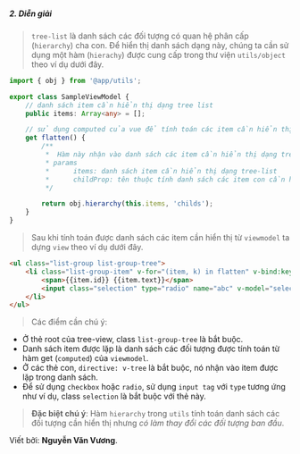 ##### 2. Diễn giải
> `tree-list` là danh sách các đối tượng có quan hệ phân cấp (`hierarchy`) cha con. Để hiển thị danh sách dạng này, chúng ta cần sử dụng một hàm (`hierachy`) được cung cấp trong thư viện `utils/object` theo ví dụ dưới đây.

```typescript
import { obj } from '@app/utils';

export class SampleViewModel {
    // danh sách item cần hiển thị dạng tree list
    public items: Array<any> = [];

    // sử dụng computed của vue để tính toán các item cần hiển thị
    get flatten() {
        /**
         *  Hàm này nhận vào danh sách các item cần hiển thị dạng tree-list
         * params
         *      items: danh sách item cần hiển thị dạng tree-list
         *      childProp: tên thuộc tính danh sách các item con cần hiển thị
         */ 

        return obj.hierarchy(this.items, 'childs');
    }
}
```
> Sau khi tính toán được danh sách các item cần hiển thị từ `viewmodel` ta dựng `view` theo ví dụ dưới đây.

```html
<ul class="list-group list-group-tree">
    <li class="list-group-item" v-for="(item, k) in flatten" v-bind:key="k" v-tree="item">
        <span>{{item.id}} {{item.text}}</span>
        <input class="selection" type="radio" name="abc" v-model="selected" v-bind:value="item">
    </li>
</ul>
```
> Các điểm cần chú ý:
- Ở thẻ root của tree-view, class `list-group-tree` là bắt buộc.
- Danh sách item được lặp là danh sách các đối tượng được tính toán từ hàm get (`computed`) của `viewmodel`.
- Ở các thẻ con, `directive: v-tree` là bắt buộc, nó nhận vào item được lặp trong danh sách.
- Để sử dụng `checkbox` hoặc `radio`, sử dụng `input tag` với `type` tương ứng như ví dụ, class `selection` là bắt buộc với thẻ này. 

> **Đặc biệt chú ý**: Hàm `hierarchy` trong `utils` tính toán danh sách các đối tượng cần hiển thị nhưng *có làm thay đổi các đối tượng ban đầu*.

<div class="mt-3"></div>

Viết bởi: **Nguyễn Văn Vương**.
<div class="mb-3"></div>